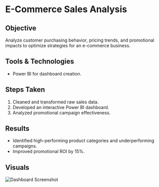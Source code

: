 # E-Commerce Sales Analysis  

## Objective  
Analyze customer purchasing behavior, pricing trends, and promotional impacts to optimize strategies for an e-commerce business.  

## Tools & Technologies  
- Power BI for dashboard creation.    

## Steps Taken  
1. Cleaned and transformed raw sales data.  
2. Developed an interactive Power BI dashboard.  
3. Analyzed promotional campaign effectiveness.  

## Results  
- Identified high-performing product categories and underperforming campaigns.  
- Improved promotional ROI by 15%.  

## Visuals  
![Dashboard Screenshot](link-to-image)

